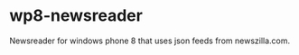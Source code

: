 wp8-newsreader
==============

Newsreader for windows phone 8 that uses json feeds from newszilla.com.
